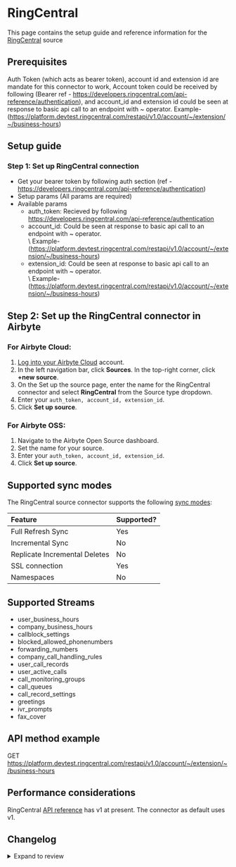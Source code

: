 # RingCentral

This page contains the setup guide and reference information for the [RingCentral](https://developers.ringcentral.com/api-reference/) source

## Prerequisites

Auth Token (which acts as bearer token), account id and extension id are mandate for this connector to work, Account token could be received by following (Bearer ref - https://developers.ringcentral.com/api-reference/authentication), and account_id and extension id could be seen at response to basic api call to an endpoint with ~ operator. Example- (https://platform.devtest.ringcentral.com/restapi/v1.0/account/~/extension/~/business-hours)

## Setup guide

### Step 1: Set up RingCentral connection

- Get your bearer token by following auth section (ref - https://developers.ringcentral.com/api-reference/authentication)
- Setup params (All params are required)
- Available params
  - auth_token: Recieved by following https://developers.ringcentral.com/api-reference/authentication
  - account_id: Could be seen at response to basic api call to an endpoint with ~ operator. \
     \ Example- (https://platform.devtest.ringcentral.com/restapi/v1.0/account/~/extension/~/business-hours)
  - extension_id: Could be seen at response to basic api call to an endpoint with ~ operator. \
     \ Example- (https://platform.devtest.ringcentral.com/restapi/v1.0/account/~/extension/~/business-hours)

## Step 2: Set up the RingCentral connector in Airbyte

### For Airbyte Cloud:

1. [Log into your Airbyte Cloud](https://cloud.airbyte.io/workspaces) account.
2. In the left navigation bar, click **Sources**. In the top-right corner, click **+new source**.
3. On the Set up the source page, enter the name for the RingCentral connector and select **RingCentral** from the Source type dropdown.
4. Enter your `auth_token, account_id, extension_id`.
5. Click **Set up source**.

### For Airbyte OSS:

1. Navigate to the Airbyte Open Source dashboard.
2. Set the name for your source.
3. Enter your `auth_token, account_id, extension_id`.
4. Click **Set up source**.

## Supported sync modes

The RingCentral source connector supports the following [sync modes](https://docs.airbyte.com/cloud/core-concepts#connection-sync-modes):

| Feature                       | Supported? |
| :---------------------------- | :--------- |
| Full Refresh Sync             | Yes        |
| Incremental Sync              | No         |
| Replicate Incremental Deletes | No         |
| SSL connection                | Yes        |
| Namespaces                    | No         |

## Supported Streams

- user_business_hours
- company_business_hours
- callblock_settings
- blocked_allowed_phonenumbers
- forwarding_numbers
- company_call_handling_rules
- user_call_records
- user_active_calls
- call_monitoring_groups
- call_queues
- call_record_settings
- greetings
- ivr_prompts
- fax_cover

## API method example

GET https://platform.devtest.ringcentral.com/restapi/v1.0/account/~/extension/~/business-hours

## Performance considerations

RingCentral [API reference](https://platform.devtest.ringcentral.com/restapi/v1.0) has v1 at present. The connector as default uses v1.

## Changelog

<details>
  <summary>Expand to review</summary>

| Version | Date       | Pull Request                                       | Subject        |
| :------ | :--------- | :------------------------------------------------- | :------------- |
| 0.2.15 | 2025-03-22 | [56231](https://github.com/airbytehq/airbyte/pull/56231) | Update dependencies |
| 0.2.14 | 2025-03-08 | [55050](https://github.com/airbytehq/airbyte/pull/55050) | Update dependencies |
| 0.2.13 | 2025-02-23 | [54554](https://github.com/airbytehq/airbyte/pull/54554) | Update dependencies |
| 0.2.12 | 2025-02-15 | [53968](https://github.com/airbytehq/airbyte/pull/53968) | Update dependencies |
| 0.2.11 | 2025-02-08 | [53492](https://github.com/airbytehq/airbyte/pull/53492) | Update dependencies |
| 0.2.10 | 2025-02-01 | [52969](https://github.com/airbytehq/airbyte/pull/52969) | Update dependencies |
| 0.2.9 | 2025-01-25 | [52517](https://github.com/airbytehq/airbyte/pull/52517) | Update dependencies |
| 0.2.8 | 2025-01-18 | [51882](https://github.com/airbytehq/airbyte/pull/51882) | Update dependencies |
| 0.2.7 | 2025-01-11 | [51353](https://github.com/airbytehq/airbyte/pull/51353) | Update dependencies |
| 0.2.6 | 2024-12-28 | [50716](https://github.com/airbytehq/airbyte/pull/50716) | Update dependencies |
| 0.2.5 | 2024-12-21 | [50298](https://github.com/airbytehq/airbyte/pull/50298) | Update dependencies |
| 0.2.4 | 2024-12-14 | [49665](https://github.com/airbytehq/airbyte/pull/49665) | Update dependencies |
| 0.2.3 | 2024-12-12 | [49367](https://github.com/airbytehq/airbyte/pull/49367) | Update dependencies |
| 0.2.2 | 2024-12-11 | [49048](https://github.com/airbytehq/airbyte/pull/49048) | Starting with this version, the Docker image is now rootless. Please note that this and future versions will not be compatible with Airbyte versions earlier than 0.64 |
| 0.2.1 | 2024-10-29 | [47611](https://github.com/airbytehq/airbyte/pull/47611) | Update dependencies |
| 0.2.0 | 2024-08-20 | [44448](https://github.com/airbytehq/airbyte/pull/44448) | Refactor connector to manifest-only format |
| 0.1.15 | 2024-08-17 | [44247](https://github.com/airbytehq/airbyte/pull/44247) | Update dependencies |
| 0.1.14 | 2024-08-12 | [43830](https://github.com/airbytehq/airbyte/pull/43830) | Update dependencies |
| 0.1.13 | 2024-08-10 | [43662](https://github.com/airbytehq/airbyte/pull/43662) | Update dependencies |
| 0.1.12 | 2024-08-03 | [43148](https://github.com/airbytehq/airbyte/pull/43148) | Update dependencies |
| 0.1.11 | 2024-07-27 | [42591](https://github.com/airbytehq/airbyte/pull/42591) | Update dependencies |
| 0.1.10 | 2024-07-20 | [42294](https://github.com/airbytehq/airbyte/pull/42294) | Update dependencies |
| 0.1.9 | 2024-07-13 | [41891](https://github.com/airbytehq/airbyte/pull/41891) | Update dependencies |
| 0.1.8 | 2024-07-10 | [41433](https://github.com/airbytehq/airbyte/pull/41433) | Update dependencies |
| 0.1.7 | 2024-07-10 | [41328](https://github.com/airbytehq/airbyte/pull/41328) | Update dependencies |
| 0.1.6 | 2024-07-06 | [40973](https://github.com/airbytehq/airbyte/pull/40973) | Update dependencies |
| 0.1.5 | 2024-06-25 | [40480](https://github.com/airbytehq/airbyte/pull/40480) | Update dependencies |
| 0.1.4 | 2024-06-22 | [40054](https://github.com/airbytehq/airbyte/pull/40054) | Update dependencies |
| 0.1.3 | 2024-06-06 | [39111](https://github.com/airbytehq/airbyte/pull/39111) | Make compatible with builder |
| 0.1.2 | 2024-06-04 | [38937](https://github.com/airbytehq/airbyte/pull/38937) | [autopull] Upgrade base image to v1.2.1 |
| 0.1.1 | 2024-05-20 | [38382](https://github.com/airbytehq/airbyte/pull/38382) | [autopull] base image + poetry + up_to_date |
| 0.1.0   | 2023-05-10 | [Init](https://github.com/airbytehq/airbyte/pull/) | Initial commit |

</details>
